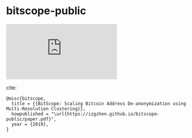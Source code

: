 # bitscope-public

![Paper](https://izgzhen.github.io/bitscope-public/paper.pdf)

cite:

```
@misc{bitscope,
  title = {{BitScope: Scaling Bitcoin Address De-anonymization using
Multi-Resolution Clustering}},
  howpublished = "\url{https://izgzhen.github.io/bitscope-public/paper.pdf}",
  year = {2019},
}
```
